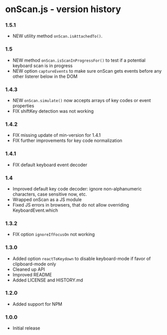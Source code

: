 # onScan.js - version history

### 1.5.1

- NEW utility method `onScan.isAttachedTo()`.

### 1.5

- NEW method `onScan.isScanInProgressFor()` to test if a potential keyboard scan is in progress
- NEW option `captureEvents` to make sure onScan gets events before any other listerer below in the DOM

### 1.4.3

- NEW `onScan.simulate()` now accepts arrays of key codes or event properties
- FIX shiftKey detection was not working

### 1.4.2

- FIX missing update of min-version for 1.4.1
- FIX further improvements for key code normalization

### 1.4.1

- FIX default keyboard event decoder

### 1.4

- Improved default key code decoder: ignore non-alphanumeric characters, case sensitive now, etc.
- Wrapped onScan as a JS module
- Fixed JS errors in browsers, that do not allow overriding KeyboardEvent.which

### 1.3.2

- FIX option `ignoreIfFocusOn` not working

### 1.3.0

- Added option `reactToKeydown` to disable keyboard-mode if favor of clipboard-mode only
- Cleaned up API
- Improved README
- Added LICENSE and HISTORY.md

### 1.2.0

- Added support for NPM

### 1.0.0

- Initial release

